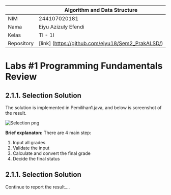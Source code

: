 |  | Algorithm and Data Structure |
|--|--|
| NIM |  244107020181|
| Nama |  Eiyu Azizuly Efendi |
| Kelas | TI - 1I |
| Repository | [link] (https://github.com/eiyu18/Sem2_PrakALSD/) |

# Labs #1 Programming Fundamentals Review

## 2.1.1. Selection Solution

The solution is implemented in Pemilihan1.java, and below is screenshot of the result.

![Selection png](https://github.com/user-attachments/assets/463a1148-2a20-4d36-8a5c-54715e53d13e)

**Brief explanaton:** There are 4 main step: 
1. Input all grades
2. Validate the input
3. Calculate and convert the final grade
4. Decide the final status

## 2.1.1. Selection Solution
Continue to report the result....
